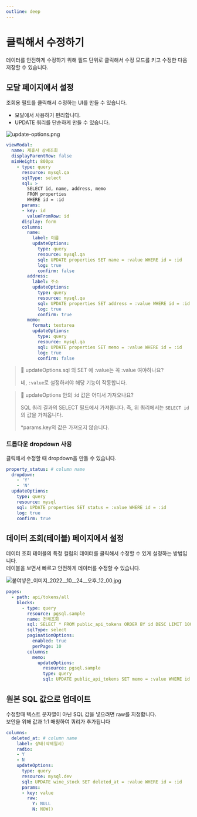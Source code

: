 ```yaml
---
outline: deep
---
```


# 클릭해서 수정하기

데이터를 안전하게 수정하기 위해 필드 단위로 클릭해서 수정 모드를 키고 수정한 다음 저장할 수 있습니다.

## 모달 페이지에서 설정

조회용 필드를 클릭해서 수정하는 UI를 만들 수 있습니다.

- 모달에서 사용하기 편리합니다.
- UPDATE 쿼리를 단순하게 만들 수 있습니다.

![](https://imagedelivery.net/MHVC-FGTDyxApYeHyF29Tw/7a5b1b1b-f870-488e-3545-a54a9c946a00/docs "update-options.png")

```yaml
viewModal:
  name: 제휴사 상세조회
  displayParentRow: false
  minHeight: 800px
	- type: query
	  resource: mysql.qa
	  sqlType: select
	  sql: >
	    SELECT id, name, address, memo
	    FROM properties
	    WHERE id = :id
	  params:
	  - key: id
	    valueFromRow: id      
	  display: form
	  columns:
	    name:
	      label: 이름
	      updateOptions:
	        type: query
	        resource: mysql.qa
	        sql: UPDATE properties SET name = :value WHERE id = :id
	        log: true
	        confirm: false
	    address:
	      label: 주소
	      updateOptions:
	        type: query
	        resource: mysql.qa
	        sql: UPDATE properties SET address = :value WHERE id = :id
	        log: true
	        confirm: true
	    memo:
	      format: textarea    
	      updateOptions:
	        type: query
	        resource: mysql.qa
	        sql: UPDATE properties SET memo = :value WHERE id = :id
	        log: true
	        confirm: false
```

> 📘 updateOptions.sql 의 SET 에 :value는 꼭 :value 여야하나요?
> 
> 네, `:value`로 설정하셔야 해당 기능이 작동합니다.

> 📘 updateOptions 안의 :id 값은 어디서 가져오나요?
> 
> SQL 쿼리 결과의 SELECT 필드에서 가져옵니다. 즉, 위 쿼리에서는 `SELECT id`의 값을 가져옵니다. 
> 
> \*params.key의 값은 가져오지 않습니다.

### 드롭다운 dropdown 사용

클릭해서 수정할 때 dropdown을 만들 수 있습니다. 

```yaml
property_status: # column name
  dropdown:
    - 'Y'
    - 'N'
  updateOptions:
    type: query
    resource: mysql
    sql: UPDATE properties SET status = :value WHERE id = :id
    log: true
    confirm: true
```

## 데이터 조회(테이블) 페이지에서 설정

데이터 조회 테이블의 특정 컬럼의 데이터를 클릭해서 수정할 수 있게 설정하는 방법입니다.  
테이블을 보면서 빠르고 안전하게 데이터를 수정할 수 있습니다. 

![](https://imagedelivery.net/MHVC-FGTDyxApYeHyF29Tw/5dda1cf6-79c1-4ca1-7c74-50bc6179c900/docs "붙여넣은_이미지_2022__10__24__오후_12_00.jpg")

```yaml
pages:
  - path: api/tokens/all
    blocks:
      - type: query
        resource: pgsql.sample
        name: 전체조회
        sql: SELECT * FROM public_api_tokens ORDER BY id DESC LIMIT 100
        sqlType: select
        paginationOptions:
          enabled: true
          perPage: 10
        columns:
          memo:
            updateOptions:
              resource: pgsql.sample
              type: query
              sql: UPDATE public_api_tokens SET memo = :value WHERE id = :id
```

## 원본 SQL 값으로 업데이트

수정할때 텍스트 문자열이 아닌 SQL 값을 넣으려면 raw를 지정합니다.  
보안을 위해 값과 1:1 매칭하여 쿼리가 추가됩니다

```yaml
columns:
  deleted_at: # column name
    label: 상태(삭제일시)
    radio:
    - Y
    - N
    updateOptions:
      type: query
      resource: mysql.dev
      sql: UPDATE wine_stock SET deleted_at = :value WHERE id = :id
      params:
      - key: value
        raw:
          Y: NULL
          N: NOW()
```